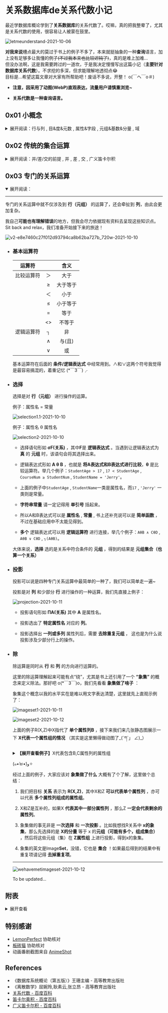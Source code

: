 # 关系数据库de关系代数小记

最近学数据库概论学到了**关系数据库**的关系代数了。哎嘛，真的把我整晕了，尤其是关系代数的使用，很容易让人被蒙在鼓里。  

![letmeunderstand-2021-10-06](https://cdn.jsdelivr.net/gh/cat-note/bottleassets@latest/img/letmeunderstand-2021-10-06.webp)

**对我来说**槽点最大的莫过于书上的例子不多了，本来就挺抽象的一种**查询**语言，加上没有足够多让我懂的例子<del>(不过我本来也比较迟钝了)</del>，真的是难上加难...  
但没办法啊，这是我需要跨过的一道坎，于是我决定慢慢写出这篇小记（**主要针对数据库关系代数**）。不求挖的多深，但求能理解地透彻点😂  
目标是...希望这篇文章对大家有所帮助吧！废话不多说，开整！  o(￣ヘ￣o＃)

* **注意，因采用了动图(WebP)直观表达，流量用户请慎重浏览~**

* **关系代数是一种查询语言。**

## 0x01 小概念  
<details>
<summary>展开阅读：行与列 , 目&度&元数 , 属性&字段 , 元组&基数&分量 , 域</summary>

--------

* ### **行与列**

    ![rowandcolumn-2021-10-06](https://cdn.jsdelivr.net/gh/cat-note/bottleassets@latest/img/rowandcolumn-2021-10-06.webp)

* ### **目** & **度** & **元数**  

    ![meshanddegree-2021-10-06](https://cdn.jsdelivr.net/gh/cat-note/bottleassets@latest/img/meshanddegree-2021-10-06.webp)  

    1.如果使用关系表进行展示的话，**属性数（字段数）**其实就是**列数**，而进一步我们将属性数称为**元数**或者**目**或者**度**。  

    2.这样看来其实**元数就是目，目也就是度**。  

* ### **属性** & **字段**  

    1.**属性**就是**字段**（至少在数据库关系表这里是这样），都表示的是**列**。  

    2.上面和下面的图中第一行 **学号,姓名,性别...** 等等是 **属性名（字段名）**。  

* ### **元组** & **基数** & **分量**

    ![tupleandcardinalityandcomponent-2021-10-06](https://cdn.jsdelivr.net/gh/cat-note/bottleassets@latest/img/tupleandcardinalityandcomponent-2021-10-06.webp)  

    1.表中的**一行**，是**一条记录**，也是**一个元组**，有n个元素的元组可以被称为**n元组**。  
    
    2.记录（元组）的数称为**基数**，一定一定注意辨别这里的基数和下面**域的基数**。  
    
    3.**分量**是元组中一个**属性对应的值**。  

* ### **域**  

    ![domain-2021-10-06](https://cdn.jsdelivr.net/gh/cat-note/bottleassets@latest/img/domain-2021-10-06.webp)  

    1.**域**就是属性的**取值范围所在**。  
    
    2.域是一个 **集合** ，域这个**集合**里的值都是**统一数据类型的**。  

    3.域也有一个**域的基数**，**域的基数**代表域能取的值的数量，比如： ```年龄属性的域={17,18,19,20,21,22,23,24,25}```，那么这个域的基数就是9  

    ![rememberfirst-2021-10-07](https://cdn.jsdelivr.net/gh/cat-note/bottleassets@latest/img/rememberfirst-2021-10-07.png)

</details>

## 0x02 传统的集合运算  

<details>
<summary>展开阅读：并/差/交的前提 , 并 , 差 , 交 , 广义笛卡尔积</summary>

--------

传统的集合运算是从 **行** 的角度来进行的，也就是说操作对象集中在**元组**上~(๑•̀ㅂ•́)و✧  

* ### **并,差,交的前提**

    ![union1-2021-10-06](https://cdn.jsdelivr.net/gh/cat-note/bottleassets@latest/img/union1-2021-10-06.webp)  

    1.运算要求两个关系**具有相同的目**(度,元数,属性数,列数)  
    2.运算要求两个关系**相应属性**取自**同一个域**，通俗来说，就是**两个关系对应的属性是相同的**  

* ### **并**  
    
    ![union2-2021-10-06](https://cdn.jsdelivr.net/gh/cat-note/bottleassets@latest/img/union2-2021-10-06.webp)

    因为是集合运算，并运算过程中**一定要记得元组去重**  

    返回的结果是 **n目(属性数)** 关系，由**属于R**或者**属于S**的**元组**组成  

* ### **差**  

    ![except1-2021-10-06](https://cdn.jsdelivr.net/gh/cat-note/bottleassets@latest/img/except1-2021-10-06.webp)  

    **R-S** 返回的结果是 **n目(属性数)** 关系，由**属于R**但**不属于S**的**元组**组成  

    一个例子可能有点模糊，接下来我们再来个 **S-R** 的例子：  

    ![except2-2021-10-07](https://cdn.jsdelivr.net/gh/cat-note/bottleassets@latest/img/except2-2021-10-07.webp)  

* ### **交**  

    ![intersection-2021-10-07](https://cdn.jsdelivr.net/gh/cat-note/bottleassets@latest/img/intersection-2021-10-07.webp)  

    **R∩S**返回的结果是 **n目(属性数)** 关系，由**属于R**且**属于S**的**元组**组成  

    很容易能发现：```R ∩ S = R - (R-S)```  

* ### **广义笛卡尔积**  

    ![bigiscoming-2021-10-07](https://cdn.jsdelivr.net/gh/cat-note/bottleassets@latest/img/bigiscoming-2021-10-07.png)  

    咱实话实说，关系代数这一部分第一个让我晕头的地方就是这个笛卡尔积o(≧口≦)o，接下来我尽力搞懂并用动图展示出来笛卡尔积到底做了什么。  

    为什么这里是 **广义笛卡尔积** 呢？我们先看 **笛卡尔积** 算了什么：  

    > 笛卡尔乘积是指在数学中，两个集合X和Y的笛卡尔积（Cartesian product），又称直积，表示为X×Y，第一个对象是X的成员而第二个对象是Y的所有可能有序对的其中一个成员 
    >> 摘自某百科  

    这个概念看得我脑袋嗡嗡的，什么叫 **“第二个对象是Y的所有可能有序对的其中一个成员”** ？结合例子琢磨了一会儿，我结合离散数学教材关于笛卡尔积的定义梳理了一下：  

    > 笛卡尔乘积是指在数学中，两个集合X和Y的笛卡尔积，又称直积，表示为X×Y。X中的元素作为第一个元素，Y中的元素作为第二个元素，构成有序对。而笛卡尔积就是所有这样的有序对构成的一个集合。  

    接下来我们回到这里，**域** 其实就是一个 **集合**，结合上文，**笛卡尔积是在域上面的一种\<集合\>运算** ，下面放个简单的例子：   

    ![cartesian1-2021-10-08](https://cdn.jsdelivr.net/gh/cat-note/bottleassets@latest/img/cartesian1-2021-10-08.webp)

    复习一下，一个 **域** 允许的 **不同取值的个数** 称为这个 **域的基数**。换种说法，也是一个 **集合** 中的 **元素个数**。  

    在上图的示例中，TEACHER域里有 ```张前程,赵向前``` 两位老师，这个域的基数也就是2；而MAJOR域里有 ```计算机专业,信息专业``` 两个专业，这个域的基数也是2。最后算出的域中有四个有序对，结果这个域的基数是4.  

    当 **域的基数为m和n** 的两个域进行笛卡尔积后我们得到的 **域** 的 **域的基数** 就是 **m×n** （这里×是乘号的意思哈，不要多想！ (￣△￣；)） 

    ![waitaminute-2021-10-08](https://cdn.jsdelivr.net/gh/cat-note/bottleassets@latest/img/waitaminute-2021-10-08.png)  

    仔细看一下能发现上面的例子中有个 **有序对** 的概念，不用怕，在关系这里我们后面就用不着它了！看看接下来这个例子：  

    ![cartesian2-2021-10-09](https://cdn.jsdelivr.net/gh/cat-note/bottleassets@latest/img/cartesian2-2021-10-09.webp)  

    到底其实我们算出了一个包含 **老师所带专业课程的所有可能性** 的集合（域），把每一项元素放进关系中，这不就是元组嘛！  

    -------
    ![guangyi-2021-10-09](https://cdn.jsdelivr.net/gh/cat-note/bottleassets@latest/img/guangyi-2021-10-09.png)  

    现在再说回 **广义笛卡尔积** ，为什么“广义”呢？因为它面向的是关系，通过 **操作元组** 进行运算。接下来我们快速上一个例子：  

    ![generalizedcartesian1-2021-10-10](https://cdn.jsdelivr.net/gh/cat-note/bottleassets@latest/img/generalizedcartesian1-2021-10-10.webp)

    > 两个分别为 **n目** 和 **m目** 的关系R和S的广义笛卡尔积是一个 **(n+m)列(目)** 的元组的集合(新关系)。元组的 **前n列** 是 **关系R** 的一个元组，**后m列** 是 **关系S** 的一个元组。若R有k1个元组，S有k2个元组，则关系R和关系S的广义笛卡尔积有 **k1 × k2** 个元组。  

    进行广义笛卡尔积时对两个关系的要求是比较宽松的：  

    1. **不要求** 两个关系的 **目(度,元数,属性数,列数)** 相同。  

    2. 有了上面这条，其实也应该知道了，广义笛卡尔积也 **不要求** 相应属性取自同一个域。

    在这之后我们再来个详细点的例子，把两张**不同**的表进行笛卡尔积：  

    ![generalizedcartesian2-2021-10-10](https://cdn.jsdelivr.net/gh/cat-note/bottleassets@latest/img/generalizedcartesian2-2021-10-10.webp)

    --------

    **总结**：

    1. 在数据库关系里，**笛卡尔积** 是面向 **域（集合）** ，操作元素来进行计算的；而 **广义笛卡尔积** 是面向 **关系** ，操作元组来进行计算的。  

    2. **随便两个关系** 都可以进行广义笛卡尔积运算（在保证 **结果的关系** 有意义的情况下）  

        ![doIlearnitbefore-2021-10-10](https://cdn.jsdelivr.net/gh/cat-note/bottleassets@latest/img/doIlearnitbefore-2021-10-10.png)  

至此，传统的集合运算这部分我们就过完了。你，学会了吗？喝杯茶休息一下，准备进入下一节吧！  

</details>

## 0x03 专门的关系运算   

<details open>
<summary>展开阅读：</summary>  

-----------------

专门的关系运算中就不仅涉及到 **行（元组）** 的运算了，还会牵扯到 **列**，由此会更加复杂。

我自己**可能也有理解错误**的地方，但我会尽力依据现有资料去呈现这些知识点。Sit back and relax，我们准备开始接下来的旅途！  

![v2-e8e7460c27f012d93794ca8b62ba727b_720w-2021-10-10](https://cdn.jsdelivr.net/gh/cat-note/bottleassets@latest/img/v2-e8e7460c27f012d93794ca8b62ba727b_720w-2021-10-10.jpg)  

* ### **基本运算符**  

    | 运算符   |    | 含义   |
    |:-----:|:---:|:----:|
    | 比较运算符 | ＞  | 大于   |
    |       | ≥  | 大于等于 |
    |       | ＜  | 小于   |
    |       | ≤  | 小于等于 |
    |       | =  | 等于   |
    |       | <> | 不等于  |
    | 逻辑运算符 | ┐  | 非    |
    |       | ∧  | 与(且) |
    |       | ∨  | 或    |

    基本运算符在后面的 **条件/逻辑表达式** 中经常用到。∧和∨这两个符号我觉得是最容易搞混的，着重记忆 (*￣3￣)╭  


* ### **选择**  

    选择是对 **行（元组）** 进行操作的运算。

    例子：属性名 = 常量  

    ![selection1.1-2021-10-10](https://cdn.jsdelivr.net/gh/cat-note/bottleassets@latest/img/selection1.1-2021-10-10.webp)  

    例子：属性名 θ 属性名  

    ![selection2-2021-10-10](https://cdn.jsdelivr.net/gh/cat-note/bottleassets@latest/img/selection2-2021-10-10.webp)

    
    * 选择语句形如 **σF(关系)** ，其中**F**是 **逻辑表达式** 。当遇到让逻辑表达式为 **真** 的 **元组** 时，该语句会将其选择出来。  

    * 逻辑表达式形如 **A θ B** ，也就是 **将A表达式和B表达式进行比较**，**θ** 是比较运算符。举几个例子：```StudentAge > 17``` , ```17 < StudentAge``` , ```CourseNum ≥ StudentNum``` , ```StudentName = 'Jerry'```。  

    * 上面的例子中```StudentAge``` , ```StudentName```一类是属性名，而```17``` , ```'Jerry'``` 一类则是常量。  

    * **字符串常量** 请一定记得用 **单引号** 括起来。  

    * 所以A和B表达式可以是 **属性名** , **常量** , 书上还补充说可以是 **简单函数** ，不过在基础应用中不太能见得到。  

    * **多个** 逻辑表达式可以用 **逻辑运算符** 进行连接，举几个例子：```AθB ∧ CθD``` , ```AθB ∨ CθD``` , ```┐(AθB)```。

    大体来说，**选择** 选的是关系中符合条件的 **元组** ，得到的结果是 **元组集合（也算一个关系）**  

* ### **投影**  

    投影可以说是四种专门关系运算中最简单的一种了，我们可以简单走一遍~  

    投影是对 **列** 和少部分 **行** 进行操作的一种运算，我们先直接上例子：  

    ![projection-2021-10-11](https://cdn.jsdelivr.net/gh/cat-note/bottleassets@latest/img/projection-2021-10-11.webp)  

    * 投影语句形如 **ΠA(关系)** 其中 **A** 是属性名。  

    * 投影选出了 **特定属性名** 对应的 **列**。  

    * 投影选择出 **一列或多列** 属性列后，需要 **去除重复元组** ， 这也是为什么说投影涉及少部分行上的操作。  

* ### **除**  

    除运算是同时从 **行** 和 **列** 的方向进行运算的。

    这里的除运算理解起来可能有点“绕”，尤其是书上还引用了一个 **“象集”** 的概念来定义除法。那好吧 o(*￣3￣)o，我们先看看 **象集做了啥子** ：  

    象集这个概念以我的水平实在是难以用文字表达清楚，这里就先上直观示例了：  

    ![imageset1-2021-10-11](https://cdn.jsdelivr.net/gh/cat-note/bottleassets@latest/img/imageset1-2021-10-11.webp)  

    ![imageset2-2021-10-12](https://cdn.jsdelivr.net/gh/cat-note/bottleassets@latest/img/imageset2-2021-10-12.webp)  

    上面的例子R(X,Z)中X指代了 **单个属性列B** ，接下来我们来几张静态图展示一下 **X代表一个属性组的情况** （其实是这里懒得做动图了_(´ཀ`」 ∠)_）

    <details>
    <summary><b>【展开查看例子】</b>X代表包含B,C属性列的属性组</summary>

    --------

    ![imageset3-2021-10-12](https://cdn.jsdelivr.net/gh/cat-note/bottleassets@latest/img/imageset3-2021-10-12.webp)  

    ![imageset3-2-2021-10-12](https://cdn.jsdelivr.net/gh/cat-note/bottleassets@latest/img/imageset3-2-2021-10-12.webp)  

    ![imageset3-3-2021-10-12](https://cdn.jsdelivr.net/gh/cat-note/bottleassets@latest/img/imageset3-3-2021-10-12.webp)

    ![imageset3-4-2021-10-12](https://cdn.jsdelivr.net/gh/cat-note/bottleassets@latest/img/imageset3-4-2021-10-12.webp)

    ![imageset3-5-2021-10-12](https://cdn.jsdelivr.net/gh/cat-note/bottleassets@latest/img/imageset3-5-2021-10-12.webp)

    ![imageset3-6-2021-10-12](https://cdn.jsdelivr.net/gh/cat-note/bottleassets@latest/img/imageset3-6-2021-10-12.webp)

    ![imageset3-7-2021-10-12](https://cdn.jsdelivr.net/gh/cat-note/bottleassets@latest/img/imageset3-7-2021-10-12.webp)


    </details>  

    (๑•̀ㅂ•́)و✧

    经过上面的例子，大家应该对 **象集做了什么** 大概有了个了解，这里做个总结：  

    1. 我们把目标 **关系** 表示为 **R(X,Z)**，其中X和Z **可以代表单个属性列** ，亦可以代表 **多个属性列组成的属性组**。  

    2. X和Z是互补的，如果X **代表其中一部分属性列** ，那么Z **一定会代表剩余的属性列**。  

    3. 象集做的事无非是 **一次选择** 和 **一次投影** 。比如我想找R关系中 **x的象集**，那么先选择的是 **X的分量** 等于 x 的**元组（可能有多个，组成集合）** ，然后将这些元组（集）在 **Z属性组** 上进行投影，得到x的象集。  

    4. 象集的英文是Image**Set**，没错，它也是 **集合** ！如果最后得到的结果中有重复项请记得 **去掉重复项**。   

    ------

    ![wehavemetimageset-2021-10-12](https://cdn.jsdelivr.net/gh/cat-note/bottleassets@latest/img/wehavemetimageset-2021-10-12.png)

    <!--象集也要有两个示例，第一个示例R有三个属性，第二个示例R有四个属性-->
    <!--X可以是属性组，Z也可以是属性组-->

    <!--R中一定有S中没有的属性列，且R元组数肯定是 ≥ S元组数（基数），需要注意的是R和S中也要有相同的属性列-->
    <!--要有两个示例，第一个示例R有三个属性，第二个示例R有四个属性-->

    


    To be updated...


</details>




## 附表  

<details>
<summary>展开查看</summary>

* **0x01 小概念** 使用的表格：

    | 学号 | 姓名 | 性别 | 年龄 | 所在系 |
    |:--------:|:---:|:---:|:---:|:---:|
    | 20230102 | 新一 | 男  | 18 | CS  |
    | 20230103 | 高二 | 女  | 20 | CS  |
    | 20230104 | 张三 | 男  | 19 | MA  |
    | 20230105 | 李四 | 男  | 18 | IS  |
    | 20230106 | 王五 | 男  | 19 | CS  |
    | 20230107 | 赵六 | 女  | 21 | IS  |

* **0x02 传统的集合运算** 使用的表格  

    1. 前提,并,差  

        | 学号       | 姓名 | 性别 |   
        |:--------:|:---:|:---:|
        | 20230102 | 新一 | 男  |
        | 20230103 | 高二 | 女  |
        | 20230104 | 张三 | 男  |  

        | 学号       | 姓名 | 性别 |
        |:--------:|:---:|:---:|
        | 20230104 | 张三 | 男  |
        | 20230105 | 张三 | 女  |
        | 20230106 | 李四 | 男  |
        | 20230107 | 王五 | 男  |
        | 20230108 | 赵六 | 女  |

    2. 交  

        | 学号       | 姓名 | 性别 |
        |:--------:|:---:|:---:|
        | 20230102 | 新一 | 男  |
        | 20230103 | 高二 | 女  |
        | 20230104 | 张三 | 男  |

        | 学号       | 姓名 | 性别 |
        |:--------:|:---:|:---:|
        | 20230106 | 李四 | 男  |
        | 20230107 | 王五 | 男  |
        | 20230103 | 高二 | 女  |
        | 20230104 | 张三 | 男  |
        | 20230108 | 赵六 | 女  |

    3. 笛卡尔积  

        | 老师  | 课程所在专业 | 课程 |
        |:---:|:------:|:---:|
        | 张前程 | 计算机专业  | 高数 |
        | 张前程 | 计算机专业  | 离散 |
        | 张前程 | 计算机专业  | 线代 |
        | 张前程 | 信息专业   | 高数 |
        | 张前程 | 信息专业   | 离散 |
        | 张前程 | 信息专业   | 线代 |
        | 赵向前 | 计算机专业  | 高数 |
        | 赵向前 | 计算机专业  | 离散 |
        | 赵向前 | 计算机专业  | 线代 |
        | 赵向前 | 信息专业   | 高数 |
        | 赵向前 | 信息专业   | 离散 |
        | 赵向前 | 信息专业   | 线代 |

    4. 广义笛卡尔积  

        | A  | B  | C  |
        |:---:|:---:|:---:|
        | a1 | b1 | c1 |
        | a1 | b2 | c2 |

        | B  | C  | D  |
        |:---:|:---:|:---:|
        | b2 | c2 | d1 |
        | b3 | c2 | d3 |

        | 学号       | 姓名 | 性别 |
        |:--------:|:---:|:---:|
        | 20230102 | 新一 | 男  |
        | 20230103 | 高二 | 女  |

        | 课程名 | 课程号 |
        |:---:|:---:|
        | 高数  | 233 |
        | 离散  | 450 |
        | 线代  | 777 |

* **0x03 专门的关系运算** 使用的表格  

    1. 选择  

        示例一同 **0x01 小概念** 使用的表格，示例二如下：  

        | ID       | NAME | SEX | CREDIT | TARGET |
        |:--------:|:----:|:---:|:------:|:------:|
        | 20230102 | 新一   | 男   | 52     | 54     |
        | 20230103 | 高二   | 女   | 48     | 44     |
        | 20230104 | 张三   | 男   | 36     | 34     |
        | 20230105 | 李四   | 男   | 48     | 50     |
        | 20230106 | 王五   | 男   | 56     | 60     |
        | 20230107 | 赵六   | 女   | 42     | 60     |

    2. 投影  

        同 **选择** 的示例二表格

    3. 除  

        | A  | B  | C  |
        |:---:|:---:|:---:|
        | a1 | b1 | c2 |
        | a2 | b3 | c7 |
        | a3 | b4 | c6 |
        | a1 | b2 | c3 |
        | a4 | b6 | c6 |
        | a2 | b2 | c3 |
        | a1 | b2 | c1 |  

        | B  | C  | D  |
        |:---:|:---:|:---:|
        | b1 | c2 | d1 |
        | b2 | c1 | d1 |
        | b2 | c3 | d2 |

        | A  | B  | C  | D  |
        |:---:|:---:|:---:|:---:|
        | a1 | b1 | c2 | d1 |
        | a2 | b3 | c7 | d1 |
        | a3 | b4 | c6 | d2 |
        | a1 | b2 | c3 | d2 |
        | a4 | b6 | c6 | d1 |
        | a2 | b2 | c3 | d2 |
        | a1 | b2 | c1 | d1 |

        | C  | D  |
        |:---:|:---:|
        | c1 | d1 |
        | c3 | d2 |



</details>
<!--这篇文章写出来一方面是当作我自己学习的笔记，将来忘记了（我记性很差TAT）能随时捡起来，所以表达地尽可能详细了，另一方面也是希望能多多少少帮助到大家，毕竟现在关于关系代数的知识在网上还是有点分散的-->

<!--因为这篇文章咱也是分了好几天在写，中间可能因为时间间断我突然想不起来之前写到哪了，所以难免会有些错误，也请各位多加指教-->

<!--写完后咱觉得有些动图可能稍微有点快了，于是有了写个演示小工具的想法，希望这个工具能帮助咱和各位加深理解-->

## 特别感谢
* [LemonPerfect](https://github.com/orgs/cat-note/people/LemonPrefect)  协助核对  
* [板砖猫](#) 协助核对  
* 动画番剧截图来自 [AnimeShot](https://as2.bitinn.net/)  

## References  
* 《数据库系统概论（第五版）》王珊主编 - 高等教育出版社  
* 《离散数学》屈婉玲,耿素云,张立昂 - 高等教育出版社
* [关系代数 - 百度百科](https://baike.baidu.com/item/%E5%85%B3%E7%B3%BB%E4%BB%A3%E6%95%B0)  
* [笛卡尔乘积 - 百度百科](https://baike.baidu.com/item/%E7%AC%9B%E5%8D%A1%E5%B0%94%E4%B9%98%E7%A7%AF)  
* [广义笛卡尔积 - 百度百科](https://baike.baidu.com/item/%E5%B9%BF%E4%B9%89%E7%AC%9B%E5%8D%A1%E5%B0%94%E7%A7%AF/23160124)  

